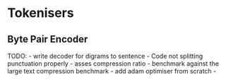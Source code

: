 # Tokenisers
## Byte Pair Encoder

TODO:
    - write decoder for digrams to sentence 
        - Code not splitting punctuation properly 
    - asses compression ratio
    - benchmark against the large text compression benchmark
    - add adam optimiser from scratch 
    - 